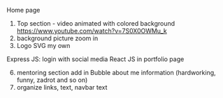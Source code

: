 Home page
1. Top section - video animated with colored background https://www.youtube.com/watch?v=7S0X0OWMu_k
2. background picture zoom in
5. Logo SVG my own

Express JS:
login with social media
React JS in portfolio page

6. mentoring section add in Bubble about me information (hardworking, funny, zadrot and so on)
8. organize links, text, navbar text
